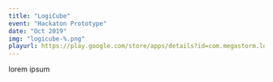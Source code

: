 ```yaml
---
title: "LogiCube"
event: "Hackaton Prototype"
date: "Oct 2019"
img: "logicube-%.png"
playurl: https://play.google.com/store/apps/details?id=com.megastorm.logicube
---
```

lorem ipsum